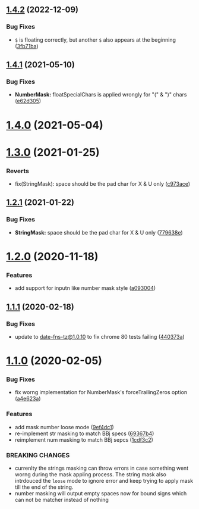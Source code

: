 ## [1.4.2](https://github.com/BasisHub/bbj-masks/compare/v1.4.1...v1.4.2) (2022-12-09)


### Bug Fixes

* `$` is floating correctly, but another `$` also appears at the beginning ([3fb71ba](https://github.com/BasisHub/bbj-masks/commit/3fb71ba64472fd7b4f7765ada6086f6892695163))



## [1.4.1](https://github.com/BasisHub/bbj-masks/compare/v1.4.0...v1.4.1) (2021-05-10)


### Bug Fixes

* **NumberMask:** floatSpecialChars is applied wrongly for "(" & ")" chars ([e62d305](https://github.com/BasisHub/bbj-masks/commit/e62d305e205748fcc1e20b027d29bb350d4a8869))



# [1.4.0](https://github.com/BasisHub/bbj-masks/compare/v1.3.0...v1.4.0) (2021-05-04)



# [1.3.0](https://github.com/BasisHub/bbj-masks/compare/v1.2.1...v1.3.0) (2021-01-25)


### Reverts

* fix(StringMask): space should be the pad char for X & U only ([c973ace](https://github.com/BasisHub/bbj-masks/commit/c973ace3d7cb7f0f8ccca8ceb67f18b117ae67a5))



## [1.2.1](https://github.com/BasisHub/bbj-masks/compare/v1.2.0...v1.2.1) (2021-01-22)


### Bug Fixes

* **StringMask:** space should be the pad char for X & U only ([779638e](https://github.com/BasisHub/bbj-masks/commit/779638ec80e6eec5b16f9dad14e280cb948acaa3))



# [1.2.0](https://github.com/BasisHub/bbj-masks/compare/v1.1.1...v1.2.0) (2020-11-18)


### Features

* add support for inputn like number mask style ([a093004](https://github.com/BasisHub/bbj-masks/commit/a093004c46bb712253bc1453bd4eb0a88063a839))



## [1.1.1](https://github.com/BasisHub/bbj-masks/compare/v1.1.0...v1.1.1) (2020-02-18)


### Bug Fixes

* update to date-fns-tz@1.0.10 to fix chrome 80 tests failing ([440373a](https://github.com/BasisHub/bbj-masks/commit/440373a27593659a34405eafdb86b8fbe4e79adb))



# [1.1.0](https://github.com/BasisHub/bbj-masks/compare/v1.0.0...v1.1.0) (2020-02-05)


### Bug Fixes

* fix worng implementation for NumberMask's forceTrailingZeros option ([a4e623a](https://github.com/BasisHub/bbj-masks/commit/a4e623aafc970873f59b58d14b2c4f70ccf7c802))


### Features

* add mask number loose mode ([9ef4dc1](https://github.com/BasisHub/bbj-masks/commit/9ef4dc11ab3cb5f45704fe38408021f02089a410))
* re-implement str masking to match BBj specs ([69367b4](https://github.com/BasisHub/bbj-masks/commit/69367b475f56037e3f4112211973db434ecdb0b7))
* reimplement num masking to match BBj sepcs ([1cdf3c2](https://github.com/BasisHub/bbj-masks/commit/1cdf3c26aa570df3d2a08ffcbda852df657e90c8))


### BREAKING CHANGES

* currenlty the strings masking can throw errors in case
something went worng during the mask appling process. The string mask
also intrdouced the `loose` mode to ignore error and keep trying to apply
mask till the end of the string.
* number masking will output empty spaces now for bound
signs which can not be matcher instead of nothing